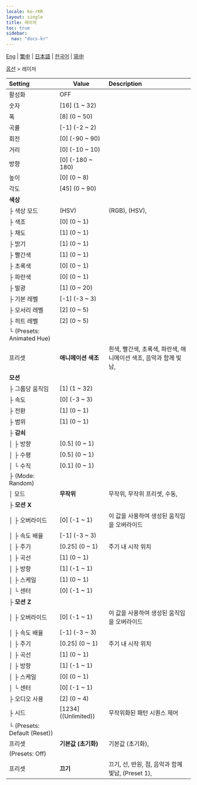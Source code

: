 ```yaml
---
locale: ko-rKR
layout: single
title: 레이저
toc: true
sidebar:
  nav: "docs-kr"
---
```

[Eng](/dancexr/menu/2025.4/stage/laser) | [繁中](/tw/dancexr/menu/2025.4/stage/laser) | [日本語](/jp/dancexr/menu/2025.4/stage/laser) | [한국어](/kr/dancexr/menu/2025.4/stage/laser) | [简中](/zh/dancexr/menu/2025.4/stage/laser)

[옵션](../menu#옵션) > 레이저



| Setting | Value | Description |
| :--- | --- | :--- |
| 활성화 | OFF | 
| 숫자 | [16] (1 ~ 32) | 
| 폭 | [8] (0 ~ 50) | 
| 곡률 | [-1] (-2 ~ 2) | 
| 회전 | [0] (-90 ~ 90) | 
| 거리 | [0] (-10 ~ 10) | 
| 방향 | [0] (-180 ~ 180) | 
| 높이 | [0] (0 ~ 8) | 
| 각도 | [45] (0 ~ 90) | 
| **색상** | | 
| ├ 색상 모드 | (HSV) | (RGB), (HSV), 
| ├ 색조 | [0] (0 ~ 1) | 
| ├ 채도 | [1] (0 ~ 1) | 
| ├ 밝기 | [1] (0 ~ 1) | 
| ├ 빨간색 | [1] (0 ~ 1) | 
| ├ 초록색 | [0] (0 ~ 1) | 
| ├ 파란색 | [0] (0 ~ 1) | 
| ├ 발광 | [1] (0 ~ 20) | 
| ├ 기본 레벨 | [-1] (-3 ~ 3) | 
| ├ 모서리 레벨 | [2] (0 ~ 5) | 
| ├ 히트 레벨 | [2] (0 ~ 5) | 
| └ (Presets: Animated Hue) || 
|   프리셋 | **애니메이션 색조** | 흰색, 빨간색, 초록색, 파란색, 애니메이션 색조, 음악과 함께 빛남,  |
| **모션** | | 
| ├ 그룹당 움직임 | [1] (1 ~ 32) | 
| ├ 속도 | [0] (-3 ~ 3) | 
| ├ 전환 | [1] (0 ~ 1) | 
| ├ 범위 | [1] (0 ~ 1) | 
| ├ **감쇠** | | 
| │ ├ 방향 | [0.5] (0 ~ 1) | 
| │ ├ 수평 | [0.5] (0 ~ 1) | 
| │ └ 수직 | [0.1] (0 ~ 1) | 
| ├ (Mode: Random) || 
| │ 모드 | **무작위** | 무작위, 무작위 프리셋, 수동,  |
| ├ **모션 X** | | 
| │ ├ 오버라이드 | [0] (-1 ~ 1) | 이 값을 사용하여 생성된 움직임을 오버라이드
| │ ├ 속도 배율 | [-1] (-3 ~ 3) | 
| │ ├ 주기 | [0.25] (0 ~ 1) | 주기 내 시작 위치
| │ ├ 곡선 | [1] (0 ~ 1) | 
| │ ├ 방향 | [1] (-1 ~ 1) | 
| │ ├ 스케일 | [1] (0 ~ 1) | 
| │ └ 센터 | [0] (-1 ~ 1) | 
| ├ **모션 Z** | | 
| │ ├ 오버라이드 | [0] (-1 ~ 1) | 이 값을 사용하여 생성된 움직임을 오버라이드
| │ ├ 속도 배율 | [-1] (-3 ~ 3) | 
| │ ├ 주기 | [0.25] (0 ~ 1) | 주기 내 시작 위치
| │ ├ 곡선 | [1] (0 ~ 1) | 
| │ ├ 방향 | [1] (-1 ~ 1) | 
| │ ├ 스케일 | [0] (0 ~ 1) | 
| │ └ 센터 | [0] (-1 ~ 1) | 
| ├ 오디오 사용 | [2] (0 ~ 4) | 
| ├ 시드 | [1234] ((Unlimited)) | 무작위화된 패턴 시퀀스 제어
| └ (Presets: Default (Reset)) || 
|   프리셋 | **기본값 (초기화)** | 기본값 (초기화),  |
| (Presets: Off) || 
| 프리셋 | **끄기** | 끄기, 선, 반원, 점, 음악과 함께 빛남, (Preset 1),  |
